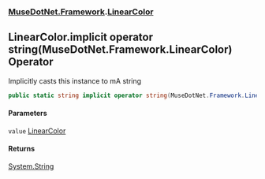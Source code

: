 ### [MuseDotNet.Framework](./MuseDotNet-Framework.md 'MuseDotNet.Framework').[LinearColor](./LinearColor.md 'MuseDotNet.Framework.LinearColor')
## LinearColor.implicit operator string(MuseDotNet.Framework.LinearColor) Operator
Implicitly casts this instance to mA string  
```csharp
public static string implicit operator string(MuseDotNet.Framework.LinearColor value);
```
#### Parameters
<a name='MuseDotNet-Framework-LinearColor-op_Implicitstring(MuseDotNet-Framework-LinearColor)-value'></a>
`value` [LinearColor](./LinearColor.md 'MuseDotNet.Framework.LinearColor')  
  
#### Returns
[System.String](https://docs.microsoft.com/en-us/dotnet/api/System.String 'System.String')  

